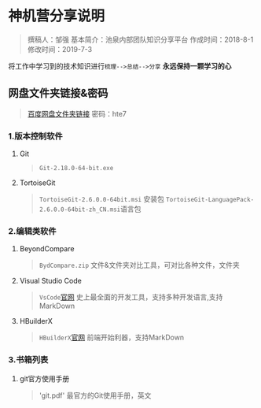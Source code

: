 # 神机营分享说明

> 撰稿人：邹强
> 基本简介：池泉内部团队知识分享平台
> 作成时间：2018-8-1
> 修改时间：2019-7-3

将工作中学习到的技术知识进行`梳理-->总结-->分享`
**永远保持一颗学习的心**

## 网盘文件夹链接&密码

> [百度网盘文件夹链接](https://pan.baidu.com/s/1zqZTMgf7_EcOHC0J9rCGYA)
> 密码：hte7

### 1.版本控制软件

1. Git
    > `Git-2.18.0-64-bit.exe`

2. TortoiseGit
    > `TortoiseGit-2.6.0.0-64bit.msi` 安装包
    > `TortoiseGit-LanguagePack-2.6.0.0-64bit-zh_CN.msi`语言包

### 2.编辑类软件

1. BeyondCompare
    > `BydCompare.zip`
    > 文件&文件夹对比工具，可对比各种文件，文件夹

2. Visual Studio Code
    > `VsCode`[官网](https://code.visualstudio.com/)
    > 史上最全面的开发工具，支持多种开发语言,支持MarkDown

3. HBuilderX
    > `HBuilderX`[官网](https://www.dcloud.io/hbuilderx.html)
    > 前端开始利器，支持MarkDown

### 3.书箱列表

1. git官方使用手册
    > 'git.pdf'
    > 最官方的Git使用手册，英文
